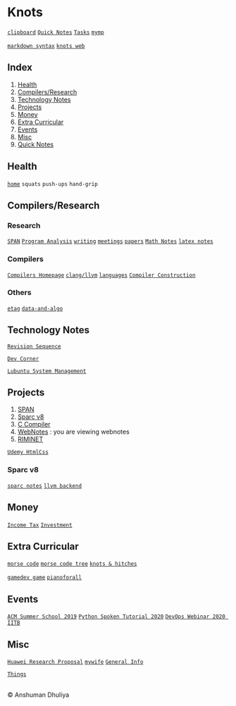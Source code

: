 Knots
====================

[`clipboard`](clipboard.txt)
[`Quick Notes`](quick_notes.html)
[`Tasks`](tasks.html)
[`mymp`](mymp.html)

[`markdown syntax`](technology/webdev/markdown.html)
[`knots web`](http://adhuliya.pythonanywhere.com/_knots_.html)

Index
--------
1. [Health](#health)
1. [Compilers/Research](#compilers)
3. [Technology Notes](#technology)
4. [Projects](#projects)
5. [Money](#money)
6. [Extra Curricular](#extra)
7. [Events](#events)
8. [Misc](#misc)
9. [Quick Notes](quick_notes.html)

Health <a name="health"></a>
---------------
[`home`](health/index.html) 
`squats` `push-ups` `hand-grip`

Compilers/Research <a name="compilers"></a>
------------------------

### Research
[`SPAN`](span/__span.html)
[`Program Analysis`](program-analysis/pa.html) 
[`writing`](writing/index.html)
[`meetings`](compilers/meetings/meetings.html)
[`papers`](program-analysis/papers/papers.html)
[`Math Notes`](math/math.html)
[`latex notes`](latex/latex.html)

### Compilers
[`Compilers Homepage`](compilers/index.html)
[`clang/llvm`](compilers/llvm/index.html)
[`languages`](compilers/languages/languages.html)
[`Compiler Construction`](compilers/index.html)

### Others
[`etag`](etag/etag.html)
[`data-and-algo`](data-and-algo/index.html)


Technology Notes <a name="technology"></a>
-------------------------
[`Revision Sequence`](technology/revision.html)

[`Dev Corner`](dev/dev.html)

[`Lubuntu System Management`](technology/sysadmin/index.html)


Projects <a name="projects"></a>
----------------
1. [SPAN](span/__span.html)
2. [Sparc v8](#sparc)
3. [C Compiler](compiler/ccompiler.html)
4. [WebNotes](misc/webnotes.html) : you are viewing webnotes
6. [RIMINET](riminet/__riminet_.html)

[`Udemy HtmlCss`](courses/udemy_htmlcss/index.html)

### Sparc v8 <a name="sparc"></a>
[`sparc notes`](sparc/sparc.html)
[`llvm backend`](compilers/llvm/backend.html)

<a name="money"></a>

Money
------------------
[`Income Tax`](money/incometax.html)
[`Investment`](money/__investment.html)

<a name="extra"></a>

Extra Curricular
---------------------------
[`morse code`](extra-curricular/international-morse-code.png)
[`morse code tree`](extra-curricular/morse-code-tree.jpg)
[`knots & hitches`](extra-curricular/knots_n_hitches.html)

[`gamedev game`](games/gamedev-js/index.html)
[`pianoforall`](extra-curricular/pianoforall/pianoforall.html)

<a name="events"></a>

Events
----------------
[`ACM Summer School 2019`](events/acm-summer-school-2019/index.html)
[`Python Spoken Tutorial 2020`](events/spoken-tutorial/index.html)
[`DevOps Webinar 2020 IITB`](events/devops2020iitb/index.html)

<a name="misc"></a>
## Misc
[`Huawei Research Proposal`](misc/huawei-research-proposal.html)
[`mywife`](misc/mywife.html)
[`General Info`](misc/general_info.html)

[`Things`](things/index.html)

<div class="footer"> <br/> &copy; Anshuman Dhuliya <br/> </div>

